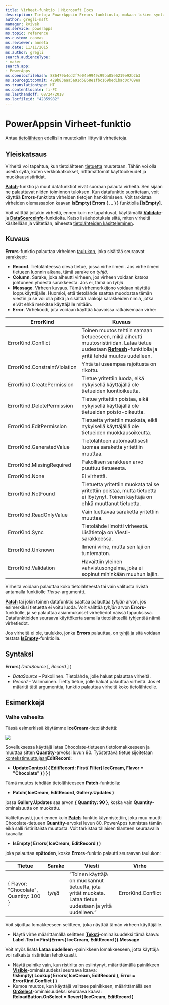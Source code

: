 ```yaml
---
title: Virheet-funktio | Microsoft Docs
description: Tietoja PowerAppsin Errors-funktiosta, mukaan lukien syntaksi ja esimerkkejä
author: gregli-msft
manager: kvivek
ms.service: powerapps
ms.topic: reference
ms.custom: canvas
ms.reviewer: anneta
ms.date: 11/11/2015
ms.author: gregli
search.audienceType:
- maker
search.app:
- PowerApps
ms.openlocfilehash: 886479b4cd2f7e04e9949c99ba05e6219e92b2b3
ms.sourcegitcommit: 429b83aaa5a91d5868e1fbc169bed1bac0c709ea
ms.translationtype: HT
ms.contentlocale: fi-FI
ms.lasthandoff: 08/24/2018
ms.locfileid: "42859982"
---
```

# <a name="errors-function-in-powerapps"></a>PowerAppsin Virheet-funktio
Antaa [tietolähteen](../working-with-data-sources.md) edellisiin muutoksiin liittyviä virhetietoja.

## <a name="overview"></a>Yleiskatsaus
Virheitä voi tapahtua, kun tietolähteen [tietuetta](../working-with-tables.md#records) muutetaan.  Tähän voi olla useita syitä, kuten verkkokatkokset, riittämättömät käyttöoikeudet ja muokkausristiriidat.  

**[Patch](function-patch.md)**-funktio ja muut datafunktiot eivät suoraan palauta virheitä. Sen sijaan ne palauttavat niiden toiminnon tuloksen. Kun datafunktio suoritetaan, voit käyttää **Errors**-funktiota virheiden tietojen hankkimiseen.  Voit tarkistaa virheiden olemassaolon kaavan **IsEmpty( Errors ( ... ) )** funktiolla **[IsEmpty]**.

Voit välttää joitakin virheitä, ennen kuin ne tapahtuvat, käyttämällä **[Validate](function-validate.md)**- ja **[DataSourceInfo](function-datasourceinfo.md)**-funktioita.  Katso lisäehdotuksia siitä, miten virheitä käsitellään ja vältetään, aiheesta [tietolähteiden käsitteleminen](../working-with-data-sources.md).

## <a name="description"></a>Kuvaus
**Errors**-funktio palauttaa virheiden [taulukon](../working-with-tables.md), joka sisältää seuraavat [sarakkeet](../working-with-tables.md#columns):

* **Record**.  Tietolähteessä oleva tietue, jossa virhe ilmeni.  Jos virhe ilmeni tietueen luonnin aikana, tämä sarake on *tyhjä*.
* **Column**.  Sarake, joka aiheutti virheen, jos virheen voidaan katsoa johtuneen yhdestä sarakkeesta. Jos ei, tämä on *tyhjä*.
* **Message**.  Virheen kuvaus.  Tämä virhemerkkijono voidaan näyttää loppukäyttäjälle.  Huomioi, että tietolähde saattaa muodostaa tämän viestin ja se voi olla pitkä ja sisältää raakoja sarakkeiden nimiä, jotka eivät ehkä merkitse käyttäjälle mitään.
* **Error**.  Virhekoodi, jota voidaan käyttää kaavoissa ratkaisemaan virhe:

| ErrorKind | Kuvaus |
| --- | --- |
| ErrorKind.Conflict |Toinen muutos tehtiin samaan tietueeseen, mikä aiheutti muutosristiriidan.  Lataa tietue uudestaan **[Refresh](function-refresh.md)**-funktiolla ja yritä tehdä muutos uudelleen. |
| ErrorKind.ConstraintViolation |Yhtä tai useampaa rajoitusta on rikottu. |
| ErrorKind.CreatePermission |Tietue yritettiin luoda, eikä nykyisellä käyttäjällä ole tietueiden luontioikeutta. |
| ErrorKind.DeletePermission |Tietue yritettiin poistaa, eikä nykyisellä käyttäjällä ole tietueiden poisto-oikeutta. |
| ErrorKind.EditPermission |Tietuetta yritettiin muokata, eikä nykyisellä käyttäjällä ole tietueiden muokkausoikeutta. |
| ErrorKind.GeneratedValue |Tietolähteen automaattisesti luomaa saraketta yritettiin muuttaa. |
| ErrorKind.MissingRequired |Pakollisen sarakkeen arvo puuttuu tietueesta. |
| ErrorKind.None |Ei virhettä. |
| ErrorKind.NotFound |Tietuetta yritettiin muokata tai se yritettiin poistaa, mutta tietuetta ei löytynyt.  Toinen käyttäjä on ehkä muuttanut tietuetta. |
| ErrorKind.ReadOnlyValue |Vain luettavaa saraketta yritettiin muuttaa. |
| ErrorKind.Sync |Tietolähde ilmoitti virheestä.  Lisätietoja on Viesti-sarakkeessa. |
| ErrorKind.Unknown |Ilmeni virhe, mutta sen laji on tuntematon. |
| ErrorKind.Validation |Havaittiin yleinen vahvistusongelma, joka ei sopinut mihinkään muuhun lajiin. |

Virheitä voidaan palauttaa koko tietolähteestä tai vain valitusta rivistä antamalla funktiolle *Tietue*-argumentti.  

**[Patch](function-patch.md)** tai jokin toinen datafunktio saattaa palauttaa *tyhjän* arvon, jos esimerkiksi tietuetta ei voitu luoda. Voit välittää *tyhjän* arvon **Errors**-funktiolle, ja se palauttaa asianmukaiset virhetiedot näissä tapauksissa.  Datafunktioiden seuraava käyttökerta samalla tietolähteellä tyhjentää nämä virhetiedot.

Jos virheitä ei ole, taulukko, jonka **Errors** palauttaa, on [tyhjä](function-isblank-isempty.md) ja sitä voidaan testata **[IsEmpty](function-isblank-isempty.md)**-funktiolla.

## <a name="syntax"></a>Syntaksi
**Errors**( *DataSource* [, *Record* ] )

* *DataSource* – Pakollinen. Tietolähde, jolle haluat palauttaa virheitä.
* *Record* – Valinnainen.  Tietty tietue, jolle haluat palauttaa virheitä. Jos et määritä tätä argumenttia, funktio palauttaa virheitä koko tietolähteelle.

## <a name="examples"></a>Esimerkkejä
### <a name="step-by-step"></a>Vaihe vaiheelta
Tässä esimerkissä käytämme **IceCream**-tietolähdettä:

![](media/function-errors/icecream.png)

Sovelluksessa käyttäjä lataa Chocolate-tietueen tietolomakkeeseen ja muuttaa sitten **Quantity**-arvoksi luvun 90.  Työstettävä tietue sijoitetaan [kontekstimuuttujaan](../working-with-variables.md#create-a-context-variable)**EditRecord**:

* **UpdateContext( { EditRecord: First( Filter( IceCream, Flavor = "Chocolate" ) ) } )**

Tämä muutos tehdään tietolähteeseen **[Patch](function-patch.md)**-funktiolla:

* **Patch( IceCream, EditRecord, Gallery.Updates )**

jossa **Gallery.Updates** saa arvon **{ Quantity: 90 }**, koska vain **Quantity**-ominaisuutta on muokattu.

Valitettavasti, juuri ennen kuin **[Patch](function-patch.md)**-funktio käynnistettiin, joku muu muutti Chocolate-tietueen **Quantity**-arvoksi luvun 80.  PowerApps tunnistaa tämän eikä salli ristiriitaista muutosta.  Voit tarkistaa tällaisen tilanteen seuraavalla kaavalla:

* **IsEmpty( Errors( IceCream, EditRecord ) )**

joka palauttaa **epätoden**, koska **Errors**-funktio palautti seuraavan taulukon:

| Tietue | Sarake | Viesti | Virhe |
| --- | --- | --- | --- |
| { Flavor: "Chocolate", Quantity: 100 } |*tyhjä* |”Toinen käyttäjä on muokannut tietuetta, jota yrität muokata. Lataa tietue uudestaan ja yritä uudelleen.” |ErrorKind.Conflict |

Voit sijoittaa lomakkeeseen selitteen, joka näyttää tämän virheen käyttäjälle.

* Näytä virhe määrittämällä selitteen **[Teksti](../controls/properties-core.md)**-ominaisuudeksi tämä kaava:<br>
  **Label.Text = First(Errors( IceCream, EditRecord )).Message**

Voit myös lisätä **Lataa uudelleen** -painikkeen lomakkeeseen, jotta käyttäjä voi ratkaista ristiriidan tehokkaasti.

* Näytä painike vain, kun ristiriita on esiintynyt, määrittämällä painikkeen **[Visible](../controls/properties-core.md)**-ominaisuudeksi seuraava kaava:<br>
    **!IsEmpty( Lookup( Errors( IceCream, EditRecord ), Error = ErrorKind.Conflict ) )**
* Kumoa muutos, kun käyttäjä valitsee painikkeen, määrittämällä sen **[OnSelect](../controls/properties-core.md)**-ominaisuudeksi seuraava kaava:<br>
    **ReloadButton.OnSelect = Revert( IceCream, EditRecord )**


